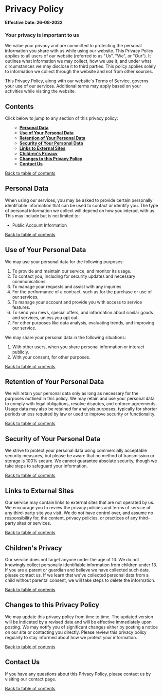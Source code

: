 <h1 class="text-center">Privacy Policy</h1> <p><strong>Effective Date: 26-08-2022</strong></p> <h3>Your privacy is important to us</h3> <p>We value your privacy and are committed to protecting the personal information you share with us while using our website. This Privacy Policy applies to all users of our website (referred to as "Us", "We", or "Our"). It outlines what information we may collect, how we use it, and under what circumstances we may disclose it to third parties. This policy applies solely to information we collect through the website and not from other sources.</p> <p>This Privacy Policy, along with our website's Terms of Service, governs your use of our services. Additional terms may apply based on your activities while visiting the website.</p> <h2 id="tableofcontents">Contents</h2> <p>Click below to jump to any section of this privacy policy:</p> <ol type="1"> <ul> <li><a href="#PersonalData"><strong>Personal Data</strong></a></li> <li><a href="#UOYPD"><strong>Use of Your Personal Data</strong></a></li> <li><a href="#ROYPD"><strong>Retention of Your Personal Data</strong></a></li> <li><a href="#Security"><strong>Security of Your Personal Data</strong></a></li> <li><a href="#ExternalLinks"><strong>Links to External Sites</strong></a></li> <li><a href="#CP"><strong>Children's Privacy</strong></a></li> <li><a href="#CTTPP"><strong>Changes to this Privacy Policy</strong></a></li> <li><a href="#ContactUs"><strong>Contact Us</strong></a></li> </ul> </ol> <p><a href="#tableofcontents">Back to table of contents</a></p> <h2 id="PersonalData">Personal Data</h2> <p>When using our services, you may be asked to provide certain personally identifiable information that can be used to contact or identify you. The type of personal information we collect will depend on how you interact with us. This may include but is not limited to:</p> <ul> <li>Public Account Information</li> </ul> <p><a href="#tableofcontents">Back to table of contents</a></p> <h2 id="UOYPD">Use of Your Personal Data</h2> <p>We may use your personal data for the following purposes:</p> <ol> <li>To provide and maintain our service, and monitor its usage.</li> <li>To contact you, including for security updates and necessary communications.</li> <li>To manage your requests and assist with any inquiries.</li> <li>For the performance of a contract, such as for the purchase or use of our services.</li> <li>To manage your account and provide you with access to service features.</li> <li>To send you news, special offers, and information about similar goods and services, unless you opt out.</li> <li>For other purposes like data analysis, evaluating trends, and improving our service.</li> </ol> <p>We may share your personal data in the following situations:</p> <ol> <li>With other users, when you share personal information or interact publicly.</li> <li>With your consent, for other purposes.</li> </ol> <p><a href="#tableofcontents">Back to table of contents</a></p> <h2 id="ROYPD">Retention of Your Personal Data</h2> <p>We will retain your personal data only as long as necessary for the purposes outlined in this policy. We may retain and use your personal data to comply with legal obligations, resolve disputes, and enforce agreements. Usage data may also be retained for analysis purposes, typically for shorter periods unless required by law or used to improve security or functionality.</p> <p><a href="#tableofcontents">Back to table of contents</a></p> <h2 id="Security">Security of Your Personal Data</h2> <p>We strive to protect your personal data using commercially acceptable security measures, but please be aware that no method of transmission or storage is 100% secure. We cannot guarantee absolute security, though we take steps to safeguard your information.</p> <p><a href="#tableofcontents">Back to table of contents</a></p> <h2 id="ExternalLinks">Links to External Sites</h2> <p>Our service may contain links to external sites that are not operated by us. We encourage you to review the privacy policies and terms of service of any third-party site you visit. We do not have control over, and assume no responsibility for, the content, privacy policies, or practices of any third-party sites or services.</p> <p><a href="#tableofcontents">Back to table of contents</a></p> <h2 id="CP">Children's Privacy</h2> <p>Our service does not target anyone under the age of 13. We do not knowingly collect personally identifiable information from children under 13. If you are a parent or guardian and believe we have collected such data, please contact us. If we learn that we've collected personal data from a child without parental consent, we will take steps to delete the information.</p> <p><a href="#tableofcontents">Back to table of contents</a></p> <h2 id="CTTPP">Changes to this Privacy Policy</h2> <p>We may update this privacy policy from time to time. The updated version will be indicated by a revised date and will be effective immediately upon posting. We may notify you of significant changes either by posting a notice on our site or contacting you directly. Please review this privacy policy regularly to stay informed about how we protect your information.</p> <p><a href="#tableofcontents">Back to table of contents</a></p> <h2 id="ContactUs">Contact Us</h2> <p>If you have any questions about this Privacy Policy, please contact us by visiting our contact page.</p> <p><a href="#tableofcontents">Back to table of contents</a></p>

